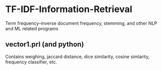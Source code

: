 # TF-IDF-Information-Retrieval
Term frequency–inverse document frequency, stemming,  and other NLP and ML related programs

## vector1.prl (and python)
Contains weighing, jaccard distance, dice similarity, cosine simlarity, frequency classifier, etc.
